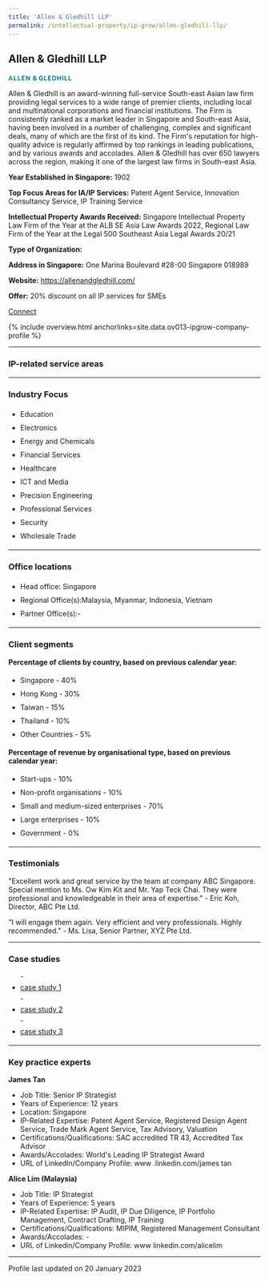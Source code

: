 ```yaml
---
title: 'Allen & Gledhill LLP'
permalink: /intellectual-property/ip-grow/allen-gledhill-llp/
---
```


## Allen & Gledhill LLP

<img src='/images/ipgrow/companies/AllenGledhill.png' style='width: 25% !important' aria-hidden='true'>

Allen & Gledhill is an award-winning full-service South-east Asian law firm providing legal services to a wide range of premier clients, including local and multinational corporations and financial institutions. 
The Firm is consistently ranked as a market leader in Singapore and South-east Asia, having been involved in a number of challenging, complex and significant deals, many of which are the first of its kind. The Firm's reputation for high-quality advice is regularly affirmed by top rankings in leading publications, and by various awards and accolades. Allen & Gledhill has over 650 lawyers across the region, making it one of the largest law firms in South-east Asia.

<b>Year Established in Singapore:</b> 1902

<b>Top Focus Areas for IA/IP Services:</b> Patent Agent Service, Innovation Consultancy Service, IP Training Service

<b>Intellectual Property Awards Received:</b> Singapore Intellectual Property Law Firm of the Year at the ALB SE Asia Law Awards 2022, Regional Law Firm of the Year at the Legal 500 Southeast Asia Legal Awards 20/21

<b>Type of Organization:</b>  

<b>Address in Singapore:</b> One Marina Boulevard #28-00 Singapore 018989

<b>Website:</b> <a href='https://allenandgledhill.com/'>https://allenandgledhill.com/</a>

<b>Offer:</b> 20% discount on all IP services for SMEs

<a class='btn' href='https://www.gobusiness.gov.sg' target='_blank' rel='noopener'>Connect</a>

{% include overview.html anchorlinks=site.data.ov013-ipgrow-company-profile %}

---
<a name='ip-related-service-areas'></a>
### IP-related service areas

---
<a name='industry-focus'></a>
### Industry Focus

<ul><li style='line-height: 27px; margin: 0px 0px !important'> Education</li><li style='line-height: 27px; margin: 0px 0px !important'>Electronics</li><li style='line-height: 27px; margin: 0px 0px !important'>Energy and Chemicals</li><li style='line-height: 27px; margin: 0px 0px !important'>Financial Services</li><li style='line-height: 27px; margin: 0px 0px !important'>Healthcare</li><li style='line-height: 27px; margin: 0px 0px !important'>ICT and Media</li><li style='line-height: 27px; margin: 0px 0px !important'>Precision Engineering</li><li style='line-height: 27px; margin: 0px 0px !important'>Professional Services</li><li style='line-height: 27px; margin: 0px 0px !important'>Security</li><li style='line-height: 27px; margin: 0px 0px !important'>Wholesale Trade</li></ul>

---
<a name='office-locations'></a>
### Office locations

<ul>
<li style='line-height: 27px; margin: 0px 0px !important'> Head office: Singapore</li>
<li style='line-height: 27px; margin: 0px 0px !important'> Regional Office(s):Malaysia, Myanmar, Indonesia, Vietnam</li>
<li style='line-height: 27px; margin: 0px 0px !important'> Partner Office(s):-</li>
</ul>

---
<a name='client-segments'></a>
### Client segments

**Percentage of clients by country, based on previous calendar year:**

<ul>
<li style='line-height: 27px; margin: 0px 0px !important'> Singapore - 40%</li>
<li style='line-height: 27px; margin: 0px 0px !important'> Hong Kong - 30%</li>
<li style='line-height: 27px; margin: 0px 0px !important'> Taiwan - 15%</li>
<li style='line-height: 27px; margin: 0px 0px !important'> Thailand - 10%</li>
<li style='line-height: 27px; margin: 0px 0px !important'> Other Countries - 5%</li>
</ul>

**Percentage of revenue by organisational type, based on previous calendar year:**

<ul>
<li style='line-height: 27px; margin: 0px 0px !important'> Start-ups - 10%</li>
<li style='line-height: 27px; margin: 0px 0px !important'> Non-profit organisations - 10%</li>
<li style='line-height: 27px; margin: 0px 0px !important'> Small and medium-sized enterprises - 70%</li>
<li style='line-height: 27px; margin: 0px 0px !important'> Large enterprises - 10%</li>
<li style='line-height: 27px; margin: 0px 0px !important'> Government - 0%</li>
</ul>

---
<a name='testimonials'></a>
### Testimonials

"Excellent work and great service by the team at company ABC Singapore. Special mention to Ms. Ow Kim Kit and Mr. Yap Teck Chai. They were professional and knowledgeable in their area of expertise." - Eric Koh, Director, ABC Pte Ltd.

"I will engage them again. Very efficient and very professionals. Highly recommended." - Ms. Lisa, Senior Partner, XYZ Pte Ltd.

---
<a name='case-studies'></a>
### Case studies

<ul>- <li style='line-height: 27px; margin: 0px 0px !important'> <a href="https://www.google.com" target="_blank" rel="noopener">case study 1</a> </li>
- <li style='line-height: 27px; margin: 0px 0px !important'> <a href="https://www.google.com" target="_blank" rel="noopener">case study 2</a> </li>
- <li style='line-height: 27px; margin: 0px 0px !important'> <a href="https://www.google.com" target="_blank" rel="noopener">case study 3</a> </li></ul>

---
<a name='key-practice-experts'></a>
### Key practice experts

**James Tan**

- Job Title: Senior IP Strategist
- Years of Experience: 12 years
- Location: Singapore
- IP-Related Expertise: Patent Agent Service, Registered Design Agent Service, Trade Mark Agent Service, Tax Advisory, Valuation
- Certifications/Qualifications: SAC accredited TR 43, Accredited Tax Advisor
- Awards/Accolades: World's Leading IP Strategist Award
- URL of LinkedIn/Company Profile: www .linkedin.com/james tan

**Alice Lim (Malaysia)**

- Job Title: IP Strategist
- Years of Experience: 5 years
- IP-Related Expertise: IP Audit, IP Due Diligence, IP Portfolio Management, Contract Drafting, IP Training
- Certifications/Qualifications: MIPIM, Registered Management Consultant
- Awards/Accolades: -
- URL of Linkedin/Company Profile: www linkedin.com/alicelim

---
Profile last updated on 20 January 2023
